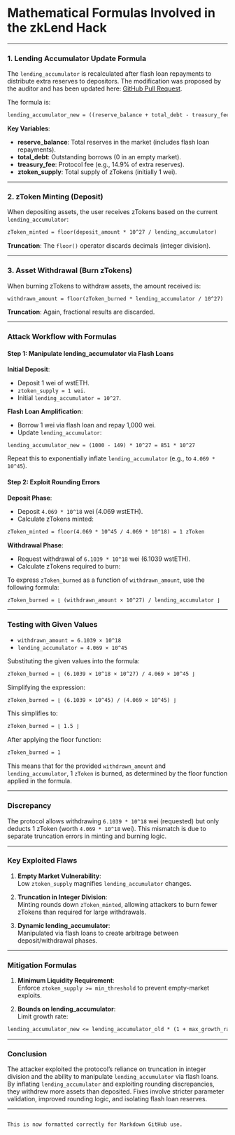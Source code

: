 


# Mathematical Formulas Involved in the zkLend Hack

---

### 1. Lending Accumulator Update Formula

The `lending_accumulator` is recalculated after flash loan repayments to distribute extra reserves to depositors. The modification was proposed by the auditor and has been updated here: [GitHub Pull Request](https://github.com/zkLend/zklend-v1-core/pull/33).

The formula is:

```markdown
lending_accumulator_new = ((reserve_balance + total_debt - treasury_fee) * 10^27) / ztoken_supply
```

**Key Variables**:

- **reserve_balance**: Total reserves in the market (includes flash loan repayments).
- **total_debt**: Outstanding borrows (0 in an empty market).
- **treasury_fee**: Protocol fee (e.g., 14.9% of extra reserves).
- **ztoken_supply**: Total supply of zTokens (initially 1 wei).

---

### 2. **zToken Minting (Deposit)**

When depositing assets, the user receives zTokens based on the current `lending_accumulator`:

```markdown
zToken_minted = floor(deposit_amount * 10^27 / lending_accumulator)
```

**Truncation**: The `floor()` operator discards decimals (integer division).

---

### 3. **Asset Withdrawal (Burn zTokens)**

When burning zTokens to withdraw assets, the amount received is:

```markdown
withdrawn_amount = floor(zToken_burned * lending_accumulator / 10^27)
```

**Truncation**: Again, fractional results are discarded.

---

### Attack Workflow with Formulas

#### **Step 1: Manipulate lending_accumulator via Flash Loans**

**Initial Deposit**:

- Deposit 1 wei of wstETH.
- `ztoken_supply = 1 wei`.
- Initial `lending_accumulator = 10^27`.

**Flash Loan Amplification**:

- Borrow 1 wei via flash loan and repay 1,000 wei.
- Update `lending_accumulator`:

```markdown
lending_accumulator_new = (1000 - 149) * 10^27 = 851 * 10^27
```

Repeat this to exponentially inflate `lending_accumulator` (e.g., to `4.069 * 10^45`).

#### **Step 2: Exploit Rounding Errors**

**Deposit Phase**:

- Deposit `4.069 * 10^18` wei (4.069 wstETH).
- Calculate zTokens minted:

```markdown
zToken_minted = floor(4.069 * 10^45 / 4.069 * 10^18) = 1 zToken
```

**Withdrawal Phase**:

- Request withdrawal of `6.1039 * 10^18` wei (6.1039 wstETH).
- Calculate zTokens required to burn:

To express `zToken_burned` as a function of `withdrawn_amount`, use the following formula:

```markdown
zToken_burned = ⌊ (withdrawn_amount × 10^27) / lending_accumulator ⌋
```

---

### Testing with Given Values

- `withdrawn_amount = 6.1039 × 10^18`
- `lending_accumulator = 4.069 × 10^45`

Substituting the given values into the formula:

```markdown
zToken_burned = ⌊ (6.1039 × 10^18 × 10^27) / 4.069 × 10^45 ⌋
```

Simplifying the expression:

```markdown
zToken_burned = ⌊ (6.1039 × 10^45) / (4.069 × 10^45) ⌋
```

This simplifies to:

```markdown
zToken_burned = ⌊ 1.5 ⌋
```

After applying the floor function:

```markdown
zToken_burned = 1
```

This means that for the provided `withdrawn_amount` and `lending_accumulator`, 1 `zToken` is burned, as determined by the floor function applied in the formula.

---

### **Discrepancy**

The protocol allows withdrawing `6.1039 * 10^18` wei (requested) but only deducts 1 zToken (worth `4.069 * 10^18` wei). This mismatch is due to separate truncation errors in minting and burning logic.

---

### Key Exploited Flaws

1. **Empty Market Vulnerability**:  
   Low `ztoken_supply` magnifies `lending_accumulator` changes.

2. **Truncation in Integer Division**:  
   Minting rounds down `zToken_minted`, allowing attackers to burn fewer zTokens than required for large withdrawals.

3. **Dynamic lending_accumulator**:  
   Manipulated via flash loans to create arbitrage between deposit/withdrawal phases.

---

### Mitigation Formulas

1. **Minimum Liquidity Requirement**:  
   Enforce `ztoken_supply >= min_threshold` to prevent empty-market exploits.

2. **Bounds on lending_accumulator**:  
   Limit growth rate:

```markdown
lending_accumulator_new <= lending_accumulator_old * (1 + max_growth_rate)
```

---

### Conclusion

The attacker exploited the protocol’s reliance on truncation in integer division and the ability to manipulate `lending_accumulator` via flash loans. By inflating `lending_accumulator` and exploiting rounding discrepancies, they withdrew more assets than deposited. Fixes involve stricter parameter validation, improved rounding logic, and isolating flash loan reserves.

---
```

This is now formatted correctly for Markdown GitHub use.
